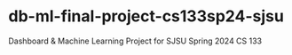 # db-ml-final-project-cs133sp24-sjsu
Dashboard &amp; Machine Learning Project for SJSU Spring 2024 CS 133
